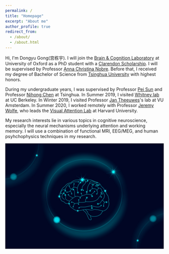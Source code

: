 ```yaml
---
permalink: /
title: "Homepage"
excerpt: "About me"
author_profile: true
redirect_from: 
  - /about/
  - /about.html
---
```

Hi, I'm Dongyu Gong(宫栋宇). I will join the [Brain & Cognition Laboratory](http://www.brainandcognition.org/) at University of Oxford as a PhD student with a [Clarendon Scholarship](https://en.wikipedia.org/wiki/Clarendon_Fund). I will be supervised by Professor [Anna Christina Nobre](https://en.wikipedia.org/wiki/Anna_Christina_Nobre). Before that, I received my degree of Bachelor of Science from [Tsinghua University](tsinghua.edu.cn) with highest honors.

During my undergraduate years, I was supervised by Professor [Pei Sun](http://www.psych.tsinghua.edu.cn/xlxxen/info/1073/1132.htm) and Professor [Nihong Chen](http://www.psych.tsinghua.edu.cn/xlxxen/info/1072/1100.htm) at Tsinghua. In Summer 2019, I visited [Whitney lab](https://whitneylab.berkeley.edu/) at UC Berkeley. In Winter 2019, I visited Professor [Jan Theeuwes](https://www.vupsy.nl/staff-members/jan-theeuwes/)'s lab at VU Amsterdam. In Summer 2020, I worked remotely with Professor [Jeremy Wolfe](http://researchfaculty.brighamandwomens.org/BRIProfile.aspx?id=552), who leads the [Visual Attention Lab](https://search.bwh.harvard.edu/new/index.html) at Harvard University.

My research interests lie in various topics in cognitive neuroscience, especially the neural mechanisms underlying attention and working memory. I will use a combination of functional MRI, EEG/MEG, and human psyhchophysics techniques in my research.

![Brain](/images/brain.jpg)
